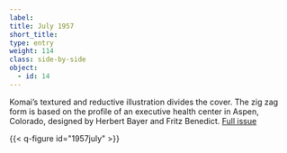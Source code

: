 ```yaml
---
label: 
title: July 1957
short_title:
type: entry
weight: 114
class: side-by-side
object:
  - id: 14
---
```


Komai’s textured and reductive illustration divides the cover. The zig zag form is based on the profile of an executive health center in Aspen, Colorado, designed by Herbert Bayer and Fritz Benedict.
[Full issue](https://usmodernist.org/AF/AF-1957-07.pdf)

{{< q-figure id="1957july" >}}
